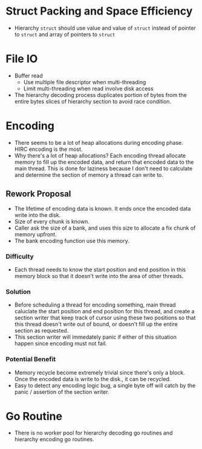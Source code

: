 # Struct Packing and Space Efficiency

- Hierarchy `struct` should use value and value of `struct` instead of 
pointer to `struct` and array of pointers to `struct`

# File IO

- Buffer read
    - Use multiple file descriptor when multi-threading
    - Limit multi-threading when read involve disk access
- The hierarchy decoding process duplicates portion of bytes from the entire 
bytes slices of hierarchy section to avoid race condition. 

# Encoding

- There seems to be a lot of heap allocations during encoding phase. HIRC encoding 
is the most.
- Why there's a lot of heap allocations? Each encoding thread allocate memory 
to fill up the encoded data, and return that encoded data to the main thread.
This is done for laziness because I don't need to calculate and determine 
the section of memory a thread can write to.

## Rework Proposal

- The lifetime of encoding data is known. It ends once the encoded data write 
into the disk.
- Size of every chunk is known.
- Caller ask the size of a bank, and uses this size to allocate a fix chunk of 
memory upfront.
- The bank encoding function use this memory.

### Difficulty

- Each thread needs to know the start position and end position in this memory 
block so that it doesn't write into the area of other threads.

### Solution

- Before scheduling a thread for encoding something, main thread caluclate the 
start position and end position for this thread, and create a section writer that 
keep track of cursor using these two positions so that this thread doesn't write 
out of bound, or doesn't fill up the entire section as requested.
- This section writer will immedately panic if either of this situation happen 
since encoding must not fail.

### Potential Benefit

- Memory recycle become extremely trivial since there's only a block. Once the 
encoded data is write to the disk., it can be recycled.
- Easy to detect any encoding logic bug, a single byte off will catch by the 
panic / assertion of the section writer.

# Go Routine

- There is no worker pool for hierarchy decoding go routines and hierarchy 
encoding go routines.
